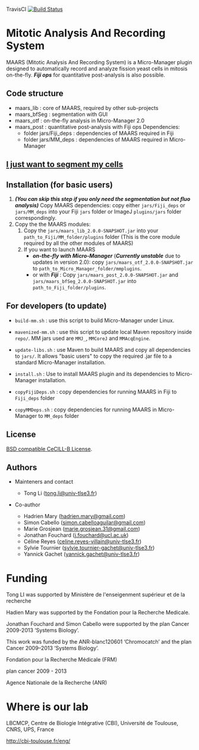 TravisCI [![Build Status](https://travis-ci.org/bnoi/MAARS.svg?branch=master)](https://travis-ci.org/bnoi/MAARS)

# Mitotic Analysis And Recording System

MAARS (Mitotic Analysis And Recording System) is a Micro-Manager plugin designed to automatically record and analyze fission yeast cells in mitosis on-the-fly. ***Fiji ops*** for quantitative post-analysis is also possible.

## Code structure
- maars_lib : core of MAARS, required by other sub-projects
- maars_bfSeg : segmentation with GUI
- maars_otf : on-the-fly analysis in Micro-Manager 2.0
- maars_post : quantitative post-analysis with Fiji ops
Dependencies:
  - folder jars/Fiji_deps : dependencies of MAARS required in Fiji
  - folder jars/MM_deps : dependencies of MAARS required in Micro-Manager

## [I just want to segment my cells](doc/BfSeg_manual.md)

## Installation (for basic users)

1. ___(You can skip this step if you only need the segmentation but not fluo analysis)___ Copy MAARS dependencies: copy either `jars/Fiji_deps` or `jars/MM_deps` into your Fiji `jars` folder or ImageJ `plugins/jars` folder correspondingly.
2. Copy the the MAARS modules:
    1. Copy the `jars/maars_lib_2.0.0-SNAPSHOT.jar` into your `path_to_Fiji/MM_folder/plugins` folder (This is the core module required by all the other modules of MAARS)
    2. If you want to launch MAARS
        - ___on-the-fly with Micro-Manager___ (***Currently unstable*** due to updates in version 2.0): copy `jars/maars_otf_2.0.0-SNAPSHOT.jar` to `path_to_Micro_Manager_folder/mmplugins`.  
        - or with ___Fiji___ : Copy `jars/maars_post_2.0.0-SNAPSHOT.jar` and `jars/maars_bfSeg_2.0.0-SNAPSHOT.jar` into `path_to_Fiji_folder/plugins`.  



## For developers (to update)

- `build-mm.sh` : use this script to build Micro-Manager under Linux.

- `mavenized-mm.sh` : use this script to update local Maven repository inside `repo/`. MM jars used are `MMJ_`, `MMCoreJ` and `MMAcqEngine`.

- `update-libs.sh` : use Maven to build MAARS and copy all dependencies to `jars/`. It allows "basic users" to copy the required .jar file to a standard Micro-Manager installation.

- `install.sh` : Use to install MAARS plugin and its dependencies to Micro-Manager installation.

- `copyFijiDeps.sh` : copy dependencies for running MAARS in Fiji to `Fiji_deps` folder

- `copyMMDeps.sh` : copy dependencies for running MAARS in Micro-Manager to `MM_deps` folder

## License

[BSD compatible CeCILL-B License](LICENSE).

## Authors

- Mainteners and contact
    - Tong Li (tong.li@univ-tlse3.fr)

- Co-author
    - Hadrien Mary (hadrien.mary@gmail.com)
    - Simon Cabello (simon.cabelloaguilar@gmail.com)
    - Marie Grosjean (marie.grosjean.31@gmail.com)
    - Jonathan Fouchard (j.fouchard@ucl.ac.uk)
    - Céline Reyes (celine.reyes-villain@univ-tlse3.fr)
    - Sylvie Tournier (sylvie.tournier-gachet@univ-tlse3.fr)
    - Yannick Gachet (yannick.gachet@univ-tlse3.fr)

# Funding
Tong LI was supported by Ministère de l'enseigenment supérieur et de la recherche

Hadien Mary was supported by the Fondation pour la Recherche Medicale.

Jonathan Fouchard and Simon Cabello were supported by the plan Cancer 2009-2013 ‘Systems Biology’.

This work was funded by the ANR-blanc120601 ‘Chromocatch’ and the plan Cancer 2009–2013 ‘Systems
Biology’.

Fondation pour la Recherche Médicale (FRM)

plan cancer 2009 - 2013

Agence Nationale de la Recherche (ANR)

# Where is our lab

LBCMCP, Centre de Biologie Intégrative (CBI), Université de Toulouse, CNRS, UPS, France

http://cbi-toulouse.fr/eng/
